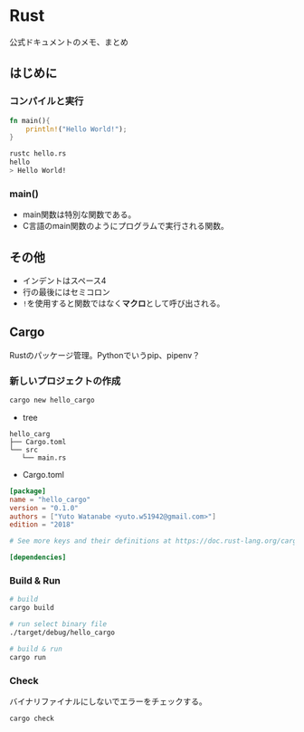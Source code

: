 # Rust

公式ドキュメントのメモ、まとめ

## はじめに

### コンパイルと実行

```rust
fn main(){
    println!("Hello World!");
}
```



```bash
rustc hello.rs
hello
> Hello World!
```

### main()

- main関数は特別な関数である。
- C言語のmain関数のようにプログラムで実行される関数。

## その他

- インデントはスペース4
- 行の最後にはセミコロン
- `!`を使用すると関数ではなく**マクロ**として呼び出される。

## Cargo

Rustのパッケージ管理。Pythonでいうpip、pipenv？

### 新しいプロジェクトの作成

```bash
cargo new hello_cargo
```

- tree

```text
hello_carg
├── Cargo.toml
└── src
   └── main.rs
```

- Cargo.toml

```toml
[package]
name = "hello_cargo"
version = "0.1.0"
authors = ["Yuto Watanabe <yuto.w51942@gmail.com>"]
edition = "2018"

# See more keys and their definitions at https://doc.rust-lang.org/cargo/reference/manifest.html

[dependencies]
```

### Build & Run

```bash
# build
cargo build

# run select binary file
./target/debug/hello_cargo

# build & run
cargo run
```

### Check

バイナリファイナルにしないでエラーをチェックする。

```bash
cargo check
```

